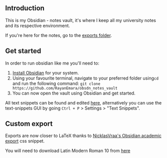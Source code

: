 ## Introduction
This is my Obsidian - notes vault, it's where I keep all my university notes and its respective environment. 

If you're here for the notes, go to the [exports folder](https://github.com/RayanEmara/obsdn_notes_vault/tree/master/exports).

## Get started
In order to run obsidian like me you'll need to:
1. [Install Obsidian](https://obsidian.md/download) for your system.
2. Using your favourite terminal, navigate to your preferred folder using`cd` and run the following command:
 `git clone https://github.com/RayanEmara/obsdn_notes_vault`
3. You can now open the vault using Obsidian and get started.

All text snippets can be found and edited [here](https://github.com/RayanEmara/obsdn_notes_vault/blob/master/.obsidian/plugins/text-snippets-obsidian/data.json), alternatively you can use the text-snippets GUI by going `Ctrl + P` > Settings > "Text Snippets".

## Custom export
Exports are now closer to LaTeX thanks to [NicklasVraa's Obsidian academic export](https://github.com/NicklasVraa/Obsidian-academic-export?tab=readme-ov-file) css snippet.

You will need to download Latin Modern Roman 10 from [here](https://www.fontsquirrel.com/fonts/latin-modern-roman)